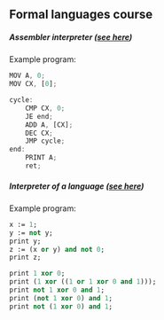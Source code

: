 ## Formal languages course

##### Assembler interpreter ([see here](/assembler-emulator-antlr))

Example program:
```js
MOV A, 0;
MOV CX, [0];

cycle:
    CMP CX, 0;
    JE end;
    ADD A, [CX];
    DEC CX;
    JMP cycle;
end:
    PRINT A;
    ret;
```

##### Interpreter of a language ([see here](/practice-antlr))

Example program:
```pascal
x := 1;
y := not y;
print y;
z := (x or y) and not 0;
print z;

print 1 xor 0;
print (1 xor ((1 or 1 xor 0 and 1)));
print not 1 xor 0 and 1;
print (not 1 xor 0) and 1;
print not (1 xor 0) and 1;
```